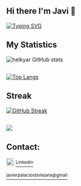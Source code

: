 ## Hi there I'm Javi 👋

 [![Typing SVG](https://readme-typing-svg.demolab.com?font=Fira+Code&pause=1000&color=5518B8&width=435&lines=+I'm+a+Front+End+Developer+💥)](https://git.io/typing-svg)

 
 ## My Statistics
 
![helkyar GitHub stats](https://github-readme-stats.vercel.app/api?username=helkyar&show_icons=true&theme=radical)

## 
[![Top Langs](https://github-readme-stats.vercel.app/api/top-langs/?username=helkyar&layout=compact&theme=radical)](https://github.com/PabloMatMar/github-readme-stats)

## Streak
[![GitHub Streak](https://streak-stats.demolab.com/?user=helkyar&theme=radical)](https://git.io/streak-stats)


##
![](https://komarev.com/ghpvc/?username=helkyar&color=75F94D)




## Contact:
<p>
 
 <img src="https://raw.githubusercontent.com/danielcranney/readme-generator/main/public/icons/socials/linkedin.svg" width="21" height="21" />

<a href="https://www.linkedin.com/in/javierpalaciosbotrejara/" target="_blank" rel="noreferrer">
 <sup>Linkedin</sup>
</a>  
</p>

<a href="mailto:javierpalaciosbotejara@gmail.com"><sup>javierpalaciosbotejara@gmail</sup></a>
